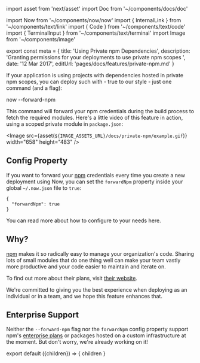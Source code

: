 import asset from 'next/asset'
import Doc from '~/components/docs/doc'

import Now from '~/components/now/now'
import { InternalLink } from '~/components/text/link'
import { Code } from '~/components/text/code'
import { TerminalInput } from '~/components/text/terminal'
import Image from '~/components/image'

export const meta = {
  title: 'Using Private npm Dependencies',
  description: 'Granting permissions for your deployments to use private npm scopes ',
  date: '12 Mar 2017',
  editUrl: 'pages/docs/features/private-npm.md'
}

If your application is using projects with dependencies hosted in private npm scopes, you can deploy such with - true to our style - just one command (and a flag):

<TerminalInput>now --forward-npm</TerminalInput>

This command will forward your npm credentials during the build process to fetch the required modules. Here's a little video of this feature in action, using a scoped private module in `package.json`:

<Image
  src={asset(`${IMAGE_ASSETS_URL}/docs/private-npm/example.gif`)}
  width="658"
  height="483"
/>

## Config Property

If you want to forward your [npm](https://npmjs.com/) credentials every time you create a new deployment using Now, you can set the `forwardNpm` property inside your global `~/.now.json` file to `true`:

```
{
  "forwardNpm": true
}
```

You can read more about how to configure <Now color="#000" /> to your needs <InternalLink href="/docs/features/configuration">here</InternalLink>.

## Why?

[npm](https://npmjs.com/) makes it so radically easy to manage your organization's code. Sharing lots of small modules that do one thing well can make your team vastly more productive and your code easier to maintain and iterate on.

To find out more about their plans, visit [their website](https://npmjs.com/features).

We're committed to giving you the best experience when deploying as an individual or in a team, and we hope this feature enhances that.

## Enterprise Support

Neither the `--forward-npm` flag nor the `forwardNpm` config property support npm's [enterprise plans](https://www.npmjs.com/enterprise) or packages hosted on a custom infrastructure at the moment. But don't worry, we're already working on it!

export default ({children}) => <Doc meta={meta}>{ children }</Doc>

